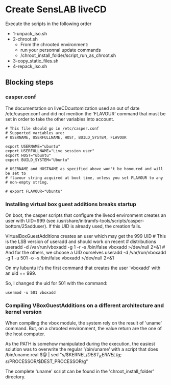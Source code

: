Create SensLAB liveCD
=====================

Execute the scripts in the following order

* 1-unpack_iso.sh
* 2-chroot.sh
    * From the chrooted environment:
    * run your personnal update commands
    * /chroot_install_folder/script_run_as_chroot.sh
* 3-copy_static_files.sh
* 4-repack_iso.sh


Blocking steps
--------------

### casper.conf ###

The documentation on liveCDcustomization used an out of date /etc/casper.conf and did not mention the 'FLAVOUR' command that must be set in order to take the other variables into account.

	# This file should go in /etc/casper.conf
	# Supported variables are:
	# USERNAME, USERFULLNAME, HOST, BUILD_SYSTEM, FLAVOUR

	export USERNAME="ubuntu"
	export USERFULLNAME="Live session user"
	export HOST="ubuntu"
	export BUILD_SYSTEM="Ubuntu"

	# USERNAME and HOSTNAME as specified above won't be honoured and will be set to
	# flavour string acquired at boot time, unless you set FLAVOUR to any
	# non-empty string.

	# export FLAVOUR="Ubuntu"


### Installing virtual box guest additions breaks startup ###

On boot, the casper scripts that configure the livecd environment creates an user with UID=999 (see /usr/share/initramfs-tools/scripts/casper-bottom/25adduser).
If this UID is already used, the creation fails.

VirtualBoxGuestAdditions creates an user which may get the 999 UID
	# This is the LSB version of useradd and should work on recent
	# distributions
	useradd -d /var/run/vboxadd -g 1 -r -s /bin/false vboxadd >/dev/null 2>&1
	# And for the others, we choose a UID ourselves
	useradd -d /var/run/vboxadd -g 1 -u 501 -o -s /bin/false vboxadd >/dev/null 2>&1

On my lubuntu it's the first command that creates the user 'vboxadd' with an uid == 999.

So, I changed the uid for 501 with the command:

	usermod -u 501 vboxadd



### Compiling VBoxGuestAdditions on a different architecture and kernel version ###

When compiling the vbox module, the system rely on the result of 'uname' command.
But, on a chrooted environment, the value return are the one of the host computer.

As the PATH is somehow manipulated during the execution, the easiest solution was to overwrite the regular '/bin/uname' with a script that does
	/bin/uname.real $@ | sed "s/$KERNEL/$DEST_KERNEL/g; s/$PROCESSOR/$DEST_PROCESSOR/g"

The complete 'uname' script can be found in the 'chroot_install_folder' directory.


